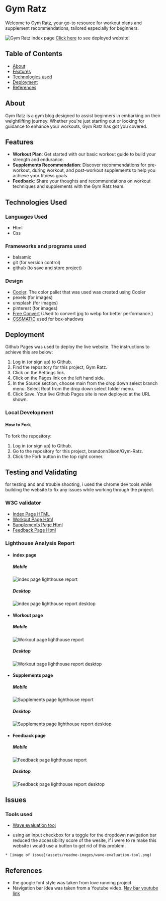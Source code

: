 # Gym Ratz

Welcome to Gym Ratz, your go-to resource for workout plans and supplement recommendations, tailored especially for beginners.

![Gym Ratz index page](assets/readme-images/heading-image.png)
[Click here](https://brandonn3lson.github.io/Gym-Ratz/) to see deployed website!

## Table of Contents

- [About](#about)
- [Features](#features)
- [Technologies used](#technology)
- [Deployment](#deployment)
- [References](#references)

## About

Gym Ratz is a gym blog designed to assist beginners in embarking on their weightlifting journey. Whether you're just starting out or looking for guidance to enhance your workouts, Gym Ratz has got you covered.

## Features

  - **Workout Plan**: Get started with our basic workout guide to build your strength and endurance.
  - **Supplements Recommendation**: Discover recommendations for pre-workout, during workout, and post-workout supplements to help you achieve your fitness goals.
  - **Feedback**: Share your thoughts and recommendations on workout techniques and supplements with the Gym Ratz team.

## Technologies Used
 ### Languages Used
  - Html
  - Css

 ### Frameworks and programs used
  - balsamic
  - git (for version control)
  - github (to save and store project)

 ### Design
  - [Cooler](https://coolors.co/palettes/popular). The color pallet that was used was created using Cooler
  - pexels (for images)
  - unsplash (for images)
  - pinterest (for images)
  - [Free Convert](https://www.freeconvert.com/jpg-to-webp) (Used to convert jpg to webp for better performance.)
  - [CSSMATIC](https://www.cssmatic.com/box-shadow) used for box-shadows

## Deployment

  Github Pages was used to deploy the live website. The instructions to achieve this are below:
  1. Log in (or sign up) to Github.
  2. Find the repository for this project, Gym Ratz.
  3. Click on the Settings link.
  4. Click on the Pages link on the left hand side.
  5. In the Source section, choose main from the drop down select branch menu. Select Root from the drop down select folder menu.
  6. Click Save. Your live Github Pages site is now deployed at the URL shown.

### Local Development

#### How to Fork

To fork the repository:
1. Log in (or sign up) to Github.
2. Go to the repository for this project, brandonn3lson/Gym-Ratz.
3. Click the Fork button in the top right corner.

## Testing and Validating
for testing and and trouble shooting, i used the chrome dev tools while building the website to fix any issues while working through the project.
 
  ### W3C validator
  * [Index Page HTML](assets/readme-images/index-w3c-validator.png)
  * [Workout Page Html](assets/readme-images/workout-w3c-validator.png)
  * [Supplements Page Html](assets/readme-images/supplement-w3c-validator.png)
  * [Feedback Page Html](assets/readme-images/feedback-w3c-validator.png)

  ### Lighthouse Analysis Report
  - #### index page
    ##### Mobile
    ![index page lighthouse report](assets/readme-images/index-mobile-lighthouse.png)
    ##### Desktop
    ![index page lighthouse report desktop](assets/readme-images/index-page-website-lighthouse.png)

  - #### Workout page
    ##### Mobile
    ![Workout page lighthouse report](assets/readme-images/workout-mobile-lighthouse.png)
    ##### Desktop
    ![Workout page lighthouse report desktop](assets/readme-images/workout-website-lighthouse.png)

  - #### Supplements page
    ##### Mobile
    ![Supplements page lighthouse report](assets/readme-images/supplements-mobile-lighthouse.png)
    ##### Desktop
    ![Supplements page lighthouse report desktop](assets/readme-images/supplements-desktop-lighthouse.png)

  - #### Feedback page
    ##### Mobile
    ![Feedback page lighthouse report](assets/readme-images/feedback-mobile-lighthouse.png)
    ##### Desktop
    ![Feedback page lighthouse report desktop](assets/readme-images/feebback-desktop-lighthouse.png)

## Issues

  ### Tools used
  * [Wave evaluation tool](https://wave.webaim.org/)

   - using an input checkbox for a toggle for the dropdown navigation bar reduced the accessibility score of the wesite, if i were to re make this website i would use a button to get rid of this problem.

    * [image of issue](assets/readme-images/wave-evaluation-tool.png)

## References
 - the google font style was taken from love running project
 - Navigation bar idea was taken from a Youtube video. [Nav bar youtube link](https://www.youtube.com/watch?v=XM7sEpl0f7c)
